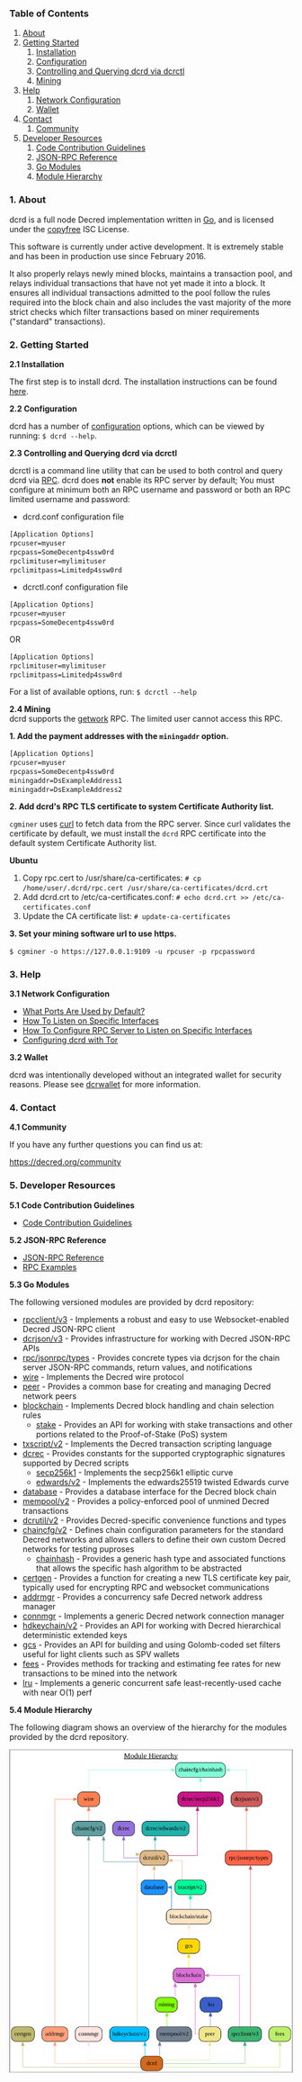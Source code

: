 ### Table of Contents
1. [About](#About)
2. [Getting Started](#GettingStarted)
    1. [Installation](#Installation)
    2. [Configuration](#Configuration)
    3. [Controlling and Querying dcrd via dcrctl](#DcrctlConfig)
    4. [Mining](#Mining)
3. [Help](#Help)
    1. [Network Configuration](#NetworkConfig)
    2. [Wallet](#Wallet)
4. [Contact](#Contact)
    1. [Community](#ContactCommunity)
5. [Developer Resources](#DeveloperResources)
    1. [Code Contribution Guidelines](#ContributionGuidelines)
    2. [JSON-RPC Reference](#JSONRPCReference)
    3. [Go Modules](#GoModules)
    4. [Module Hierarchy](#ModuleHierarchy)

<a name="About" />

### 1. About

dcrd is a full node Decred implementation written in [Go](https://golang.org),
and is licensed under the [copyfree](http://www.copyfree.org) ISC License.

This software is currently under active development.  It is extremely stable and
has been in production use since February 2016.

It also properly relays newly mined blocks, maintains a transaction pool, and
relays individual transactions that have not yet made it into a block.  It
ensures all individual transactions admitted to the pool follow the rules
required into the block chain and also includes the vast majority of the more
strict checks which filter transactions based on miner requirements ("standard"
transactions).

<a name="GettingStarted" />

### 2. Getting Started

<a name="Installation" />

**2.1 Installation**<br />

The first step is to install dcrd.  The installation instructions can be found
[here](https://github.com/decred/dcrd/tree/master/README.md#Installation).

<a name="Configuration" />

**2.2 Configuration**<br />

dcrd has a number of [configuration](https://godoc.org/github.com/decred/dcrd)
options, which can be viewed by running: `$ dcrd --help`.

<a name="DcrctlConfig" />

**2.3 Controlling and Querying dcrd via dcrctl**<br />

dcrctl is a command line utility that can be used to both control and query dcrd
via [RPC](https://www.wikipedia.org/wiki/Remote_procedure_call).  dcrd does
**not** enable its RPC server by default;  You must configure at minimum both an
RPC username and password or both an RPC limited username and password:

* dcrd.conf configuration file
```
[Application Options]
rpcuser=myuser
rpcpass=SomeDecentp4ssw0rd
rpclimituser=mylimituser
rpclimitpass=Limitedp4ssw0rd
```
* dcrctl.conf configuration file
```
[Application Options]
rpcuser=myuser
rpcpass=SomeDecentp4ssw0rd
```
OR
```
[Application Options]
rpclimituser=mylimituser
rpclimitpass=Limitedp4ssw0rd
```
For a list of available options, run: `$ dcrctl --help`

<a name="Mining" />

**2.4 Mining**<br />
dcrd supports the [getwork](https://github.com/decred/dcrd/tree/master/docs/json_rpc_api.mediawiki#getwork)
RPC.  The limited user cannot access this RPC.<br />

**1. Add the payment addresses with the `miningaddr` option.**<br />

```
[Application Options]
rpcuser=myuser
rpcpass=SomeDecentp4ssw0rd
miningaddr=DsExampleAddress1
miningaddr=DsExampleAddress2
```

**2. Add dcrd's RPC TLS certificate to system Certificate Authority list.**<br />

`cgminer` uses [curl](https://curl.haxx.se/) to fetch data from the RPC server.
Since curl validates the certificate by default, we must install the `dcrd` RPC
certificate into the default system Certificate Authority list.

**Ubuntu**<br />

1. Copy rpc.cert to /usr/share/ca-certificates: `# cp /home/user/.dcrd/rpc.cert /usr/share/ca-certificates/dcrd.crt`<br />
2. Add dcrd.crt to /etc/ca-certificates.conf: `# echo dcrd.crt >> /etc/ca-certificates.conf`<br />
3. Update the CA certificate list: `# update-ca-certificates`<br />

**3. Set your mining software url to use https.**<br />

`$ cgminer -o https://127.0.0.1:9109 -u rpcuser -p rpcpassword`

<a name="Help" />

### 3. Help

<a name="NetworkConfig" />

**3.1 Network Configuration**<br />
* [What Ports Are Used by Default?](https://github.com/decred/dcrd/tree/master/docs/default_ports.md)
* [How To Listen on Specific Interfaces](https://github.com/decred/dcrd/tree/master/docs/configure_peer_server_listen_interfaces.md)
* [How To Configure RPC Server to Listen on Specific Interfaces](https://github.com/decred/dcrd/tree/master/docs/configure_rpc_server_listen_interfaces.md)
* [Configuring dcrd with Tor](https://github.com/decred/dcrd/tree/master/docs/configuring_tor.md)

<a name="Wallet" />

**3.2 Wallet**<br />

dcrd was intentionally developed without an integrated wallet for security
reasons.  Please see [dcrwallet](https://github.com/decred/dcrwallet) for more
information.

<a name="Contact" />

### 4. Contact

<a name="ContactCommunity" />

**4.1 Community**<br />

If you have any further questions you can find us at:

https://decred.org/community

<a name="DeveloperResources" />

### 5. Developer Resources

<a name="ContributionGuidelines" />

**5.1 Code Contribution Guidelines**

* [Code Contribution Guidelines](https://github.com/decred/dcrd/tree/master/docs/code_contribution_guidelines.md)

<a name="JSONRPCReference" />

**5.2 JSON-RPC Reference**

* [JSON-RPC Reference](https://github.com/decred/dcrd/tree/master/docs/json_rpc_api.mediawiki)
* [RPC Examples](https://github.com/decred/dcrd/tree/master/docs/json_rpc_api.mediawiki#8-example-code)

<a name="GoModules" />

**5.3 Go Modules**

The following versioned modules are provided by dcrd repository:

* [rpcclient/v3](https://github.com/decred/dcrd/tree/master/rpcclient) - Implements
  a robust and easy to use Websocket-enabled Decred JSON-RPC client
* [dcrjson/v3](https://github.com/decred/dcrd/tree/master/dcrjson) - Provides
  infrastructure for working with Decred JSON-RPC APIs
* [rpc/jsonrpc/types](https://github.com/decred/dcrd/tree/master/rpc/jsonrpc/types) -
  Provides concrete types via dcrjson for the chain server JSON-RPC commands,
  return values, and notifications
* [wire](https://github.com/decred/dcrd/tree/master/wire) - Implements the
  Decred wire protocol
* [peer](https://github.com/decred/dcrd/tree/master/peer) - Provides a common
  base for creating and managing Decred network peers
* [blockchain](https://github.com/decred/dcrd/tree/master/blockchain) -
  Implements Decred block handling and chain selection rules
  * [stake](https://github.com/decred/dcrd/tree/master/blockchain/stake) -
    Provides an API for working with stake transactions and other portions
    related to the Proof-of-Stake (PoS) system
* [txscript/v2](https://github.com/decred/dcrd/tree/master/txscript) -
  Implements the Decred transaction scripting language
* [dcrec](https://github.com/decred/dcrd/tree/master/dcrec) - Provides constants
  for the supported cryptographic signatures supported by Decred scripts
  * [secp256k1](https://github.com/decred/dcrd/tree/master/dcrec/secp256k1) -
    Implements the secp256k1 elliptic curve
  * [edwards/v2](https://github.com/decred/dcrd/tree/master/dcrec/edwards) -
    Implements the edwards25519 twisted Edwards curve
* [database](https://github.com/decred/dcrd/tree/master/database) -
  Provides a database interface for the Decred block chain
* [mempool/v2](https://github.com/decred/dcrd/tree/master/mempool) - Provides a
  policy-enforced pool of unmined Decred transactions
* [dcrutil/v2](https://github.com/decred/dcrd/tree/master/dcrutil) - Provides
  Decred-specific convenience functions and types
* [chaincfg/v2](https://github.com/decred/dcrd/tree/master/chaincfg) - Defines
  chain configuration parameters for the standard Decred networks and allows
  callers to define their own custom Decred networks for testing puproses
  * [chainhash](https://github.com/decred/dcrd/tree/master/chaincfg/chainhash) -
    Provides a generic hash type and associated functions that allows the
    specific hash algorithm to be abstracted
* [certgen](https://github.com/decred/dcrd/tree/master/certgen) - Provides a
  function for creating a new TLS certificate key pair, typically used for
  encrypting RPC and websocket communications
* [addrmgr](https://github.com/decred/dcrd/tree/master/addrmgr) - Provides a
  concurrency safe Decred network address manager
* [connmgr](https://github.com/decred/dcrd/tree/master/connmgr) - Implements a
  generic Decred network connection manager
* [hdkeychain/v2](https://github.com/decred/dcrd/tree/master/hdkeychain) -
  Provides an API for working with  Decred hierarchical deterministic extended
  keys
* [gcs](https://github.com/decred/dcrd/tree/master/gcs) - Provides an API for
  building and using Golomb-coded set filters useful for light clients such as
  SPV wallets
* [fees](https://github.com/decred/dcrd/tree/master/fees) - Provides methods for
  tracking and estimating fee rates for new transactions to be mined into the
  network
* [lru](https://github.com/decred/dcrd/tree/master/lru) - Implements a generic
  concurrent safe least-recently-used cache with near O(1) perf

<a name="ModuleHierarchy" />

**5.4 Module Hierarchy**

The following diagram shows an overview of the hierarchy for the modules
provided by the dcrd repository.

![Module Hierarchy](./assets/module_hierarchy.svg)
